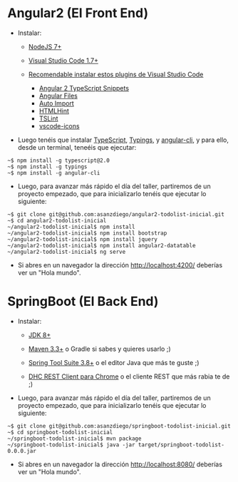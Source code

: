 # Angular2 (El Front End)

- Instalar:

  - [NodeJS 7+](https://nodejs.org/)

  - [Visual Studio Code 1.7+](https://code.visualstudio.com)

  - [Recomendable instalar estos plugins de Visual Studio Code](http://asanzdiego.blogspot.com.es/2017/01/plugins-de-visual-studio-code-para-desarrollar-con-angular2-y-typescript.html)

    - [Angular 2 TypeScript Snippets](https://marketplace.visualstudio.com/items?itemName=johnpapa.Angular2)
    - [Angular Files](https://marketplace.visualstudio.com/items?itemName=alexiv.vscode-angular2-files)
    - [Auto Import](https://marketplace.visualstudio.com/items?itemName=steoates.autoimport)
    - [HTMLHint](https://marketplace.visualstudio.com/items?itemName=mkaufman.HTMLHint)
    - [TSLint](https://marketplace.visualstudio.com/items?itemName=eg2.tslint)
    - [vscode-icons](https://marketplace.visualstudio.com/items?itemName=robertohuertasm.vscode-icons)


- Luego tenéis que instalar [TypeScript](http://www.typescriptlang.org/), [Typings](https://github.com/typings/typings), y [angular-cli](https://cli.angular.io/), y para ello, desde un terminal, teneéis que ejecutar:

~~~
~$ npm install -g typescript@2.0
~$ npm install -g typings
~$ npm install -g angular-cli
~~~

- Luego, para avanzar más rápido el día del taller, partiremos de un proyecto empezado, que para inicializarlo tenéis que ejecutar lo siguiente:

~~~
~$ git clone git@github.com:asanzdiego/angular2-todolist-inicial.git
~$ cd angular2-todolist-inicial
~/angular2-todolist-inicial$ npm install
~/angular2-todolist-inicial$ npm install bootstrap
~/angular2-todolist-inicial$ npm install jquery
~/angular2-todolist-inicial$ npm install angular2-datatable
~/angular2-todolist-inicial$ ng serve
~~~

- Si abres en un navegador la dirección [http://localhost:4200/](http://localhost:4200/) deberías ver un "Hola mundo".

# SpringBoot (El Back End)

- Instalar:

  - [JDK 8+](http://www.oracle.com/technetwork/java/javase/downloads/index.html)

  - [Maven 3.3+](https://maven.apache.org/) o Gradle si sabes y quieres usarlo ;)

  - [Spring Tool Suite 3.8+](http://spring.io/tools/sts/all) o el editor Java que más te guste ;)

  - [DHC REST Client para Chrome](https://chrome.google.com/webstore/detail/dhc-rest-client/aejoelaoggembcahagimdiliamlcdmfm) o el cliente REST que más rabia te de ;)


- Luego, para avanzar más rápido el día del taller, partiremos de un proyecto empezado, que para inicializarlo tenéis que ejecutar lo siguiente:

~~~
~$ git clone git@github.com:asanzdiego/springboot-todolist-inicial.git
~$ cd springboot-todolist-inicial
~/springboot-todolist-inicial$ mvn package
~/springboot-todolist-inicial$ java -jar target/springboot-todolist-0.0.0.jar
~~~

- Si abres en un navegador la dirección [http://localhost:8080/](http://localhost:8080/) deberías ver un "Hola mundo".
